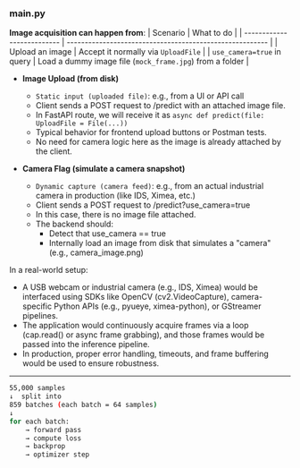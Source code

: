 ### main.py
 **Image acquisition can happen from**:
 | Scenario                   | What to do                                               |
 | -------------------------- | -------------------------------------------------------- |
| Upload an image            | Accept it normally via `UploadFile`                      |
| `use_camera=true` in query | Load a dummy image file (`mock_frame.jpg`) from a folder |

- **Image Upload (from disk)**
  - `Static input (uploaded file)`: e.g., from a UI or API call
  - Client sends a POST request to /predict with an attached image file.
  - In FastAPI route, we will receive it as  `async def predict(file: UploadFile = File(...))`
  -  Typical behavior for frontend upload buttons or Postman tests.
  -  No need for camera logic here as the image is already attached by the client.

- **Camera Flag (simulate a camera snapshot)**
  - `Dynamic capture (camera feed)`: e.g., from an actual industrial camera in production (like IDS, Ximea, etc.)
  - Client sends a POST request to /predict?use_camera=true
  - In this case, there is no image file attached.
  - The backend should:
    - Detect that use_camera == true
    - Internally load an image from disk that simulates a "camera" (e.g., camera_image.png)

In a real-world setup:
- A USB webcam or industrial camera (e.g., IDS, Ximea) would be interfaced using SDKs like OpenCV (cv2.VideoCapture), camera-specific Python APIs (e.g., pyueye, ximea-python), or GStreamer pipelines.
- The application would continuously acquire frames via a loop (cap.read() or async frame grabbing), and those frames would be passed into the inference pipeline.
- In production, proper error handling, timeouts, and frame buffering would be used to ensure robustness.

---
```bash
55,000 samples
↓  split into
859 batches (each batch = 64 samples)
↓
for each batch:
    → forward pass
    → compute loss
    → backprop
    → optimizer step
```
